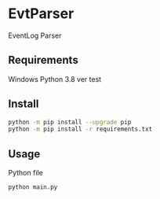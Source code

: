 # EvtParser
EventLog Parser

## Requirements
Windows
Python 3.8 ver test

## Install
```bash
python -m pip install --upgrade pip
python -m pip install -r requirements.txt
```

## Usage
Python file
```bash
python main.py
```
